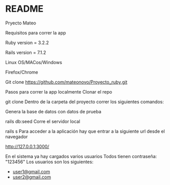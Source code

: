 # README
Pryecto Mateo

Requisitos para correr la app

Ruby version = 3.2.2 

Rails version = 7.1.2

Linux OS/MACos/Windows

Firefox/Chrome

Git clone https://github.com/mateonovo/Proyecto_ruby.git

Pasos para correr la app localmente
Clonar el repo

git clone 
Dentro de la carpeta del proyecto correr los siguientes comandos:

Genera la base de datos con datos de prueba

rails db:seed
Corre el servidor local

rails s
Para acceder a la aplicación hay que entrar a la siguiente url desde el navegador 

http://127.0.0.1:3000/


En el sistema ya hay cargados varios usuarios
Todos tienen contraseña: "123456"
Los usuarios son los siguientes:
- user1@gmail.com
- user2@gmail.com

